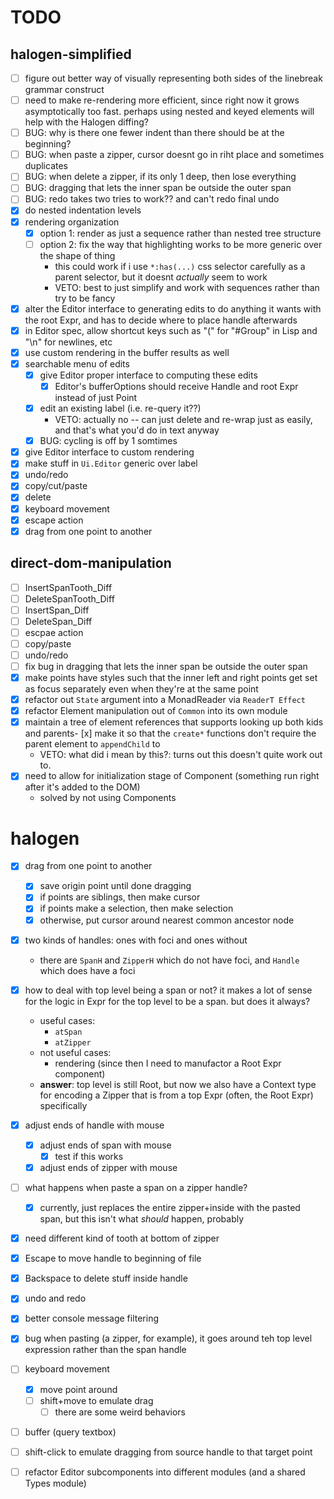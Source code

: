 # TODO

## halogen-simplified

- [ ] figure out better way of visually representing both sides of the linebreak grammar construct
- [ ] need to make re-rendering more efficient, since right now it grows asymptotically too fast. perhaps using nested and keyed elements will help with the Halogen diffing?
- [ ] BUG: why is there one fewer indent than there should be at the beginning?
- [ ] BUG: when paste a zipper, cursor doesnt go in riht place and sometimes duplicates
- [ ] BUG: when delete a zipper, if its only 1 deep, then lose everything
- [ ] BUG: dragging that lets the inner span be outside the outer span
- [ ] BUG: redo takes two tries to work?? and can't redo final undo
- [x] do nested indentation levels
- [x] rendering organization
  - [x] option 1: render as just a sequence rather than nested tree structure
  - [ ] option 2: fix the way that highlighting works to be more generic over the shape of thing
    - this could work if i use `*:has(...)` css selector carefully as a parent selector, but it doesnt _actually_ seem to work
    - VETO: best to just simplify and work with sequences rather than try to be fancy
- [x] alter the Editor interface to generating edits to do anything it wants with the root Expr, and has to decide where to place handle afterwards
- [x] in Editor spec, allow shortcut keys such as "(" for "#Group" in Lisp and "\n" for newlines, etc
- [x] use custom rendering in the buffer results as well
- [x] searchable menu of edits
  - [x] give Editor proper interface to computing these edits
    - [x] Editor's bufferOptions should receive Handle and root Expr instead of just Point
  - [x] edit an existing label (i.e. re-query it??)
    - VETO: actually no -- can just delete and re-wrap just as easily, and that's what you'd do in text anyway
  - [x] BUG: cycling is off by 1 somtimes
- [x] give Editor interface to custom rendering
- [x] make stuff in `Ui.Editor` generic over label
- [x] undo/redo
- [x] copy/cut/paste
- [x] delete
- [x] keyboard movement
- [x] escape action
- [x] drag from one point to another

## direct-dom-manipulation

- [ ] InsertSpanTooth_Diff
- [ ] DeleteSpanTooth_Diff
- [ ] InsertSpan_Diff
- [ ] DeleteSpan_Diff
- [ ] escpae action
- [ ] copy/paste
- [ ] undo/redo
- [ ] fix bug in dragging that lets the inner span be outside the outer span
- [x] make points have styles such that the inner left and right points get set as focus separately even when they're at the same point
- [x] refactor out `State` argument into a MonadReader via `ReaderT Effect`
- [x] refactor Element manipulation out of `Common` into its own module
- [x] maintain a tree of element references that supports looking up both kids and parents- [x] make it so that the `create*` functions don't require the parent element
  to `appendChild` to
    - VETO: what did i mean by this?: turns out this doesn't quite work out to.
- [x] need to allow for initialization stage of Component (something run right after it's added to the DOM)
  - solved by not using Components


# halogen

- [x] drag from one point to another
  - [x] save origin point until done dragging
  - [x] if points are siblings, then make cursor
  - [x] if points make a selection, then make selection
  - [x] otherwise, put cursor around nearest common ancestor node
- [x] two kinds of handles: ones with foci and ones without
  - there are `SpanH` and `ZipperH` which do not have foci, and `Handle` which does have a foci
- [x] how to deal with top level being a span or not? it makes a lot of sense for the logic in Expr for the top level to be a span. but does it always?
  - useful cases:
    - `atSpan`
    - `atZipper`
  - not useful cases:
    - rendering (since then I need to manufactor a Root Expr component)
  - **answer**: top level is still Root, but now we also have a Context type for encoding a Zipper that is from a top Expr (often, the Root Expr) specifically
- [x] adjust ends of handle with mouse
  - [x] adjust ends of span with mouse
    - [x] test if this works
  - [x] adjust ends of zipper with mouse
- [ ] what happens when paste a span on a zipper handle? 
  - [x] currently, just replaces the entire zipper+inside with the pasted span, but this isn't what _should_ happen, probably
- [x] need different kind of tooth at bottom of zipper
- [x] Escape to move handle to beginning of file
- [x] Backspace to delete stuff inside handle
- [x] undo and redo
- [x] better console message filtering
- [x] bug when pasting (a zipper, for example), it goes around teh top level expression rather than the span handle
- [ ] keyboard movement
  - [x] move point around
  - [ ] shift+move to emulate drag
    - [ ] there are some weird behaviors
- [ ] buffer (query textbox)
- [ ] shift-click to emulate dragging from source handle to that target point
- [ ] refactor Editor subcomponents into different modules (and a shared Types module)


